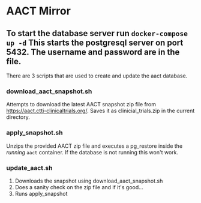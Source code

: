# AACT Mirror

## To start the database server run `docker-compose up -d`  This starts the postgresql server on port 5432.  The username and password are in the file.

There are 3 scripts that are used to create and update the aact database.

### download_aact_snapshot.sh
Attempts to download the latest AACT snapshot zip file from https://aact.ctti-clinicaltrials.org/.  Saves it as clinicial_trials.zip in the current directory.

### apply_snapshot.sh <filename>
Unzips the provided AACT zip file and executes a pg_restore inside the _running_ `aact` container.  If the database is not running this won't work.

### update_aact.sh
1. Downloads the snapshot using download_aact_snapshot.sh
2. Does a sanity check on the zip file and if it's good...
3. Runs apply_snapshot



